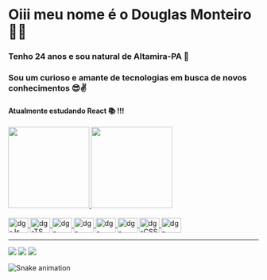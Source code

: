 # Oiii meu nome é o Douglas Monteiro 🙋‍♂️
### Tenho 24 anos e sou natural de Altamira-PA 🏡
### Sou um curioso e amante de tecnologias em busca de novos conhecimentos 😎✌
#### Atualmente estudando React 📚 !!!

  <a href="https://github.com/douglasmonteirodev">
  <img height="163em" src="https://github-readme-stats.vercel.app/api?username=douglasmonteirodev&show_icons=true&theme=dark&include_all_commits=true&count_private=true"/>
  <img height="163em" src="https://github-readme-stats.vercel.app/api/top-langs/?username=douglasmonteirodev&layout=compact&langs_count=7&theme=dark"/>
</div>
  
  <div style="display: inline_block"><br>
  <img align="center" alt="dg-Js" height="30" width="40" src="https://cdn.jsdelivr.net/gh/devicons/devicon/icons/javascript/javascript-original.svg">
  <img align="center" alt="dg-TS" height="30" width="40" src="https://cdn.jsdelivr.net/gh/devicons/devicon/icons/typescript/typescript-original.svg">
  <img align="center" alt="dg-React" height="30" width="40" src="https://cdn.jsdelivr.net/gh/devicons/devicon/icons/react/react-original.svg">
  <img align="center" alt="dg-Node" height="30" width="40" src="https://cdn.jsdelivr.net/gh/devicons/devicon/icons/nodejs/nodejs-original.svg"> 
  <img align="center" alt="dg-Mongo" height="30" width="40" src="https://cdn.jsdelivr.net/gh/devicons/devicon/icons/mongodb/mongodb-original.svg"> 
  <img align="center" alt="dg-HTML" height="30" width="40" src="https://cdn.jsdelivr.net/gh/devicons/devicon/icons/html5/html5-original.svg">
  <img align="center" alt="dg-CSS" height="30" width="40" src="https://cdn.jsdelivr.net/gh/devicons/devicon/icons/css3/css3-original.svg">
  <img align="center" alt="dg-Bootstrap" height="30" width="40" src="https://cdn.jsdelivr.net/gh/devicons/devicon/icons/bootstrap/bootstrap-original.svg">


          
          
          
  
 
</div>

  <hr>
  
  <div> 
 
  <a href="https://www.instagram.com/douglasm.js/" target="_blank"><img src="https://img.shields.io/badge/-Instagram-%23E4405F?style=for-the-badge&logo=instagram&logoColor=white" target="_blank"></a>
  <a href = "mailto:douglasm.dev@gmail.com"><img src="https://img.shields.io/badge/-Gmail-%23333?style=for-the-badge&logo=gmail&logoColor=white" target="_blank"></a>
  <a href="https://www.linkedin.com/in/douglas-monteiro-50237a143/" target="_blank"><img src="https://img.shields.io/badge/-LinkedIn-%230077B5?style=for-the-badge&logo=linkedin&logoColor=white" target="_blank"></a> 
 
  ![Snake animation](https://github.com/douglasmonteirodev/douglasmonteirodev/blob/output/github-contribution-grid-snake.svg)
 
</div>
